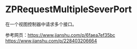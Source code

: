 # ZPRequestMultipleSeverPort
在一个视图控制器中请求多个接口。

参考网页：https://www.jianshu.com/p/6faea7ef35bc 
https://www.jianshu.com/p/228403206664
